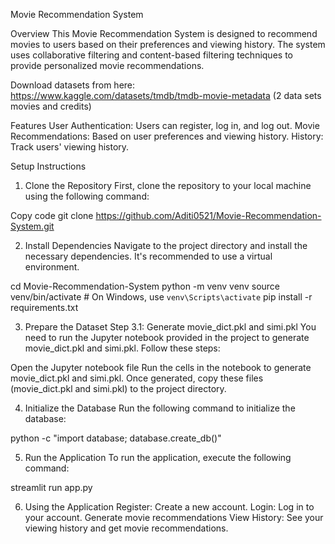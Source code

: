 Movie Recommendation System

Overview
This Movie Recommendation System is designed to recommend movies to users based on their preferences and viewing history. The system uses collaborative filtering and content-based filtering techniques to provide personalized movie recommendations.

Download datasets from here: https://www.kaggle.com/datasets/tmdb/tmdb-movie-metadata
(2 data sets movies and credits)

Features
User Authentication: Users can register, log in, and log out.
Movie Recommendations: Based on user preferences and viewing history.
History: Track users' viewing history.

Setup Instructions
1. Clone the Repository
First, clone the repository to your local machine using the following command:

Copy code
git clone https://github.com/Aditi0521/Movie-Recommendation-System.git

2. Install Dependencies
Navigate to the project directory and install the necessary dependencies. It's recommended to use a virtual environment.

cd Movie-Recommendation-System
python -m venv venv
source venv/bin/activate  # On Windows, use `venv\Scripts\activate`
pip install -r requirements.txt


3. Prepare the Dataset
Step 3.1: Generate movie_dict.pkl and simi.pkl
You need to run the Jupyter notebook provided in the project to generate movie_dict.pkl and simi.pkl. Follow these steps:

Open the Jupyter notebook file
Run the cells in the notebook to generate movie_dict.pkl and simi.pkl.
Once generated, copy these files (movie_dict.pkl and simi.pkl) to the project directory.


4. Initialize the Database
Run the following command to initialize the database:

python -c "import database; database.create_db()"


5. Run the Application
To run the application, execute the following command:

streamlit run app.py


6. Using the Application
Register: Create a new account.
Login: Log in to your account.
Generate movie recommendations
View History: See your viewing history and get movie recommendations.
